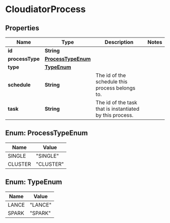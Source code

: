 
# CloudiatorProcess

## Properties
Name | Type | Description | Notes
------------ | ------------- | ------------- | -------------
**id** | **String** |  | 
**processType** | [**ProcessTypeEnum**](#ProcessTypeEnum) |  | 
**type** | [**TypeEnum**](#TypeEnum) |  | 
**schedule** | **String** | The id of the schedule this process belongs to. | 
**task** | **String** | The id of the task that is instantiated by this process. | 


<a name="ProcessTypeEnum"></a>
## Enum: ProcessTypeEnum
Name | Value
---- | -----
SINGLE | &quot;SINGLE&quot;
CLUSTER | &quot;CLUSTER&quot;


<a name="TypeEnum"></a>
## Enum: TypeEnum
Name | Value
---- | -----
LANCE | &quot;LANCE&quot;
SPARK | &quot;SPARK&quot;



